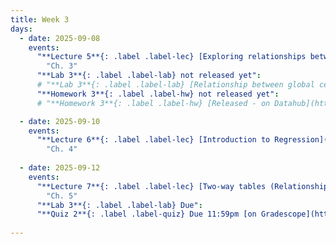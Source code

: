```yaml
---
title: Week 3
days:
  - date: 2025-09-08
    events:
      "**Lecture 5**{: .label .label-lec} [Exploring relationships between two variables](https://ph142-ucb.github.io/fa25/src/lec/Lec5_Exploring-relationships.html)":
        "Ch. 3"
      "**Lab 3**{: .label .label-lab} not released yet":
      # "**Lab 3**{: .label .label-lab} [Relationship between global cesarean rates and GDP](https://publichealth.datahub.berkeley.edu/hub/user-redirect/git-pull?repo=https%3A%2F%2Fgithub.com%2Fph142-ucb%2Fph142-fa25&urlpath=rstudio%2F&branch=main) - Released":
      "**Homework 3**{: .label .label-hw} not released yet":
      # "**Homework 3**{: .label .label-hw} [Released - on Datahub](https://publichealth.datahub.berkeley.edu/hub/user-redirect/git-pull?repo=https%3A%2F%2Fgithub.com%2Fph142-ucb%2Fph142-fa25&urlpath=rstudio%2F&branch=main)":

  - date: 2025-09-10
    events:
      "**Lecture 6**{: .label .label-lec} [Introduction to Regression](https://ph142-ucb.github.io/fa25/src/lec/Lec06_Intro-to-regression.html)": 
        "Ch. 4"
      
  - date: 2025-09-12
    events:
      "**Lecture 7**{: .label .label-lec} [Two-way tables (Relationships between two categorical variables)](https://ph142-ucb.github.io/fa25/src/lec/Lec7_Two-way-tables.html)":
        "Ch. 5"
      "**Lab 3**{: .label .label-lab} Due":
      "**Quiz 2**{: .label .label-quiz} Due 11:59pm [on Gradescope](https://www.gradescope.com/courses/833518)":
      
---
```

